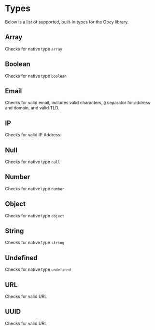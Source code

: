 # Types

Below is a list of supported, built-in types for the Obey library.

## Array

Checks for native type `array`

## Boolean

Checks for native type `boolean`

## Email

Checks for valid email, includes valid characters, `@` separator for address and domain, and valid TLD.

## IP

Checks for valid IP Address.

## Null

Checks for native type `null`

## Number

Checks for native type `number`

## Object

Checks for native type `object`

## String

Checks for native type `string`

## Undefined

Checks for native type `undefined`

## URL

Checks for valid URL

## UUID

Checks for valid URL